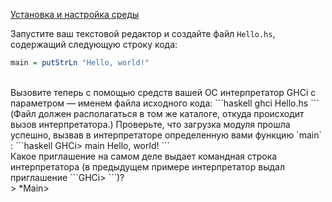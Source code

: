 [Установка и настройка среды](https://stepik.org/lesson/8119/step/6)

Запустите ваш текстовой редактор и создайте файл `Hello.hs`, содержащий следующую строку кода:  
```haskell
main = putStrLn "Hello, world!"
```  
<br/>
Вызовите теперь с помощью средств вашей ОС интерпретатор GHCi c параметром — именем файла исходного кода:  
```haskell
ghci Hello.hs
```  
<br/>
(Файл должен располагаться в том же каталоге, откуда происходит вызов интерпретатора.) 
Проверьте, что загрузка модуля прошла успешно, вызвав в интерпретаторе определенную вами функцию `main` :  
```haskell
GHCi> main
Hello, world!
```  
<br/>
Какое приглашение на самом деле выдает командная строка интерпретатора 
(в предыдущем примере интерпретатор выдал приглашение ```GHCi> ```)?  
<br/>
> *Main>
 
